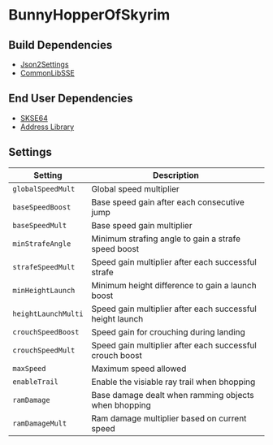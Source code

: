 # BunnyHopperOfSkyrim

## Build Dependencies
* [Json2Settings](https://github.com/Ryan-rsm-McKenzie/Json2Settings)
* [CommonLibSSE](https://github.com/Ryan-rsm-McKenzie/CommonLibSSE)

## End User Dependencies
* [SKSE64](https://skse.silverlock.org/)
* [Address Library](https://www.nexusmods.com/skyrimspecialedition/mods/32444)

## Settings
Setting | Description
--- | ---
`globalSpeedMult` | Global speed multiplier
`baseSpeedBoost` | Base speed gain after each consecutive jump
`baseSpeedMult` | Base speed gain multiplier
`minStrafeAngle` | Minimum strafing angle to gain a strafe speed boost
`strafeSpeedMult` | Speed gain multiplier after each successful strafe
`minHeightLaunch` | Minimum height difference to gain a launch boost
`heightLaunchMulti` | Speed gain multiplier after each successful height launch
`crouchSpeedBoost` | Speed gain for crouching during landing
`crouchSpeedMult` | Speed gain multiplier after each successful crouch boost
`maxSpeed` | Maximum speed allowed
`enableTrail` | Enable the visiable ray trail when bhopping
`ramDamage` | Base damage dealt when ramming objects when bhopping
`ramDamageMult` | Ram damage multiplier based on current speed

